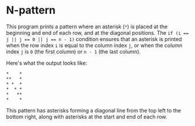 # N-pattern
This program prints a pattern where an asterisk (`*`) is placed at the beginning and end of each row, and at the diagonal positions. The `if (i == j || j == 0 || j == n - 1)` condition ensures that an asterisk is printed when the row index `i` is equal to the column index `j`, or when the column index `j` is `0` (the first column) or `n - 1` (the last column).

Here's what the output looks like:

```
*    *
**   *
* *  *
*  * *
*   **
*    *
```

This pattern has asterisks forming a diagonal line from the top left to the bottom right, along with asterisks at the start and end of each row.

